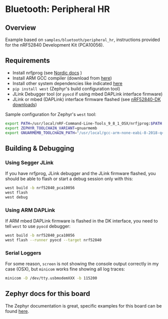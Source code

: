 # Bluetooth: Peripheral HR

## Overview
Example based on `samples/bluetooth/peripheral_hr`, instructions provided for the nRF52840 Development Kit (PCA10056).

## Requirements

- Install nrfjprog (see [Nordic docs](https://infocenter.nordicsemi.com/index.jsp?topic=%2Fug_nrf5x_cltools%2FUG%2Fcltools%2Fnrf5x_nrfjprogexe.html) )
- Install ARM GCC compiler (download from [here](https://developer.arm.com/tools-and-software/open-source-software/developer-tools/gnu-toolchain/gnu-rm/downloads))
- Install other system dependencies like indicated [here](https://docs.zephyrproject.org/latest/getting_started/index.html#set-up-a-development-system)
- `pip install west`  (Zephyr's build configuration tool)
- JLink Debugger tool (or `pyocd` if using mbed DAPLink interface firmware)
- JLink or mbed (DAPLink) interface firmware flashed (see [nRF52840-DK downloads](https://www.nordicsemi.com/Software-and-Tools/Development-Kits/nRF52840-DK/Download#infotabs))


Sample configuration for Zephyr's `west` tool:
```bash
export PATH=/usr/local/nRF-Command-Line-Tools_9_8_1_OSX/nrfjprog:$PATH
export ZEPHYR_TOOLCHAIN_VARIANT=gnuarmemb
export GNUARMEMB_TOOLCHAIN_PATH="/usr/local/gcc-arm-none-eabi-8-2018-q4-major"
```

## Building & Debugging
### Using Segger JLink
If you have nrfjprog, JLink debugger and the JLink firmware flashed, you should be able to flash or start a debug session only with this:

```bash
west build -b nrf52840_pca10056
west flash
west debug
```

### Using ARM DAPLink
If ARM mbed DAPLink firmware is flashed in the DK interface, you need to tell `west` to use `pyocd` debugger:
```bash
west build -b nrf52840_pca10056
west flash --runner pyocd --target nrf52840
```

### Serial Loggers
For some reason, `screen` is not showing the console output correctly in my case (OSX), but `minicom` works fine showing all log traces:
```bash
minicom -D /dev/tty.usbmodemXXX -b 115200
```

## Zephyr docs for this board
The Zephyr documentation is great, specific examples for this board can be found [here](https://docs.zephyrproject.org/latest/boards/arm/nrf52840_pca10056/doc/index.html).

